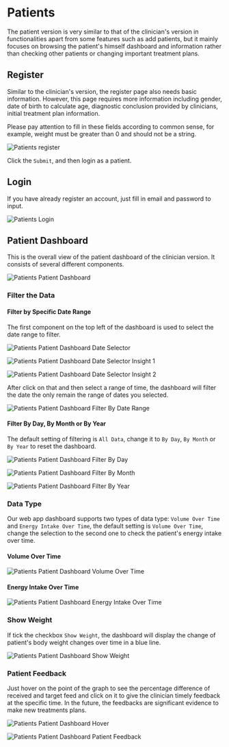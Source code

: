 # Patients

The patient version is very similar to that of the clinician's version in functionalities apart from some features such as add patients, but it mainly focuses on browsing the patient's himself dashboard and information rather than checking other patients or changing important treatment plans.

## Register

Similar to the clinician's version, the register page also needs basic information. However, this page requires more information including gender, date of birth to calculate age, diagnostic conclusion provided by clinicians, initial treatment plan information.

Please pay attention to fill in these fields according to common sense, for example, weight must be greater than 0 and should not be a string.

![Patients register](img/patients/register.png)

Click the `Submit`, and then login as a patient.

## Login

If you have already register an account, just fill in email and password to input.

![Patients Login](img/patients/login.png)

## Patient Dashboard

This is the overall view of the patient dashboard of the clinician version. It consists of several different components.

![Patients Patient Dashboard](img/patients/dashboard.png)

### Filter the Data

#### Filter by Specific Date Range

The first component on the top left of the dashboard is used to select the date range to filter. 

![Patients Patient Dashboard Date Selector](img/patients/date_range_selector.png)

![Patients Patient Dashboard Date Selector Insight 1](img/patients/insight(1).png)

![Patients Patient Dashboard Date Selector Insight 2](img/patients/insight(2).png)

After click on that and then select a range of time, the dashboard will filter the date the only remain the range of dates you selected.

![Patients Patient Dashboard Filter By Date Range](img/patients/dashboard_date_range.png)

#### Filter By Day, By Month or By Year

The default setting of filtering is `All Data`, change it to `By Day`, `By Month` or `By Year` to reset the dashboard.

![Patients Patient Dashboard Filter By Day](img/patients/filter_by_day.png)

![Patients Patient Dashboard Filter By Month](img/patients/filter_by_month.png)

![Patients Patient Dashboard Filter By Year](img/patients/filter_by_year.png)

### Data Type

Our web app dashboard supports two types of data type: `Volume Over Time` and `Energy Intake Over Time`, the default setting is `Volume Over Time`, change the selection to the second one to check the patient's energy intake over time.

#### Volume Over Time

![Patients Patient Dashboard Volume Over Time](img/patients/volume_over_time.png)

#### Energy Intake Over Time

![Patients Patient Dashboard Energy Intake Over Time](img/patients/energy_intake_over_time.png)

### Show Weight

If tick the checkbox `Show Weight`, the dashboard will display the change of patient's body weight changes over time in a blue line.

![Patients Patient Dashboard Show Weight](img/patients/show_weight.png)

### Patient Feedback

Just hover on the point of the graph to see the percentage difference of received and target feed and click on it to give the clinician timely feedback at the specific time. In the future, the feedbacks are significant evidence to make new treatments plans.

![Patients Patient Dashboard Hover](img/patients/hover.png)

![Patients Patient Dashboard Patient Feedback](img/patients/feedback.png)